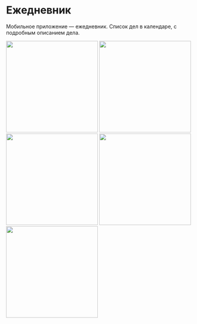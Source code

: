# Ежедневник

Мобильное приложение — ежедневник. Список дел в календаре, с подробным описанием дела.

<img src="https://user-images.githubusercontent.com/3718952/158062555-9c2e933f-b106-4b8d-8af4-a91ae05053e1.png" width="250"/> <img src="https://user-images.githubusercontent.com/3718952/158062605-0008d76c-e930-4f43-a012-d609bd5a5566.png" width="250"/> <img src="https://user-images.githubusercontent.com/3718952/158062631-906a3b0e-7286-43b0-9e2d-934dec9363b3.png" width="250"/>
<img src="https://user-images.githubusercontent.com/3718952/153910242-485f48b0-9218-4ad8-b141-60f784a050c3.png" width="250"/> <img src="https://user-images.githubusercontent.com/3718952/158062650-80831068-1f4e-4945-9c54-c94bcd72a0a6.png" width="250"/>
